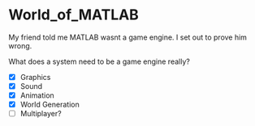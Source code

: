 # World_of_MATLAB

My friend told me MATLAB wasnt a game engine. I set out to prove him wrong.

What does a system need to be a game engine really?
-[x] Graphics
-[x] Sound
-[x] Animation
-[x] World Generation
-[ ] Multiplayer?
